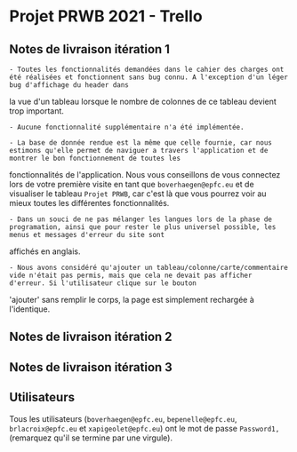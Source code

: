 # Projet PRWB 2021 - Trello

## Notes de livraison itération 1

	- Toutes les fonctionnalités demandées dans le cahier des charges ont été réalisées et fonctionnent sans bug connu. A l'exception d'un léger bug d'affichage du header dans 
la vue d'un tableau lorsque le nombre de colonnes de ce tableau devient trop important.

	- Aucune fonctionnalité supplémentaire n'a été implémentée.

 	- La base de donnée rendue est la même que celle fournie, car nous estimons qu'elle permet de naviguer a travers l'application et de montrer le bon fonctionnement de toutes les 
fonctionnalités de l'application. Nous vous conseillons de vous connectez lors de votre première visite en tant que `boverhaegen@epfc.eu` et de visualiser le tableau 
`Projet PRWB`, car c'est là que vous pourrez voir au mieux toutes les différentes fonctionnalités.

	- Dans un souci de ne pas mélanger les langues lors de la phase de programation, ainsi que pour rester le plus universel possible, les menus et messages d'erreur du site sont 
affichés en anglais.

	- Nous avons considéré qu'ajouter un tableau/colonne/carte/commentaire vide n'était pas permis, mais que cela ne devait pas afficher d'erreur. Si l'utilisateur clique sur le bouton
'ajouter' sans remplir le corps, la page est simplement rechargée à l'identique.

## Notes de livraison itération 2

## Notes de livraison itération 3

## Utilisateurs

Tous les utilisateurs (`boverhaegen@epfc.eu`, `bepenelle@epfc.eu`, `brlacroix@epfc.eu` et `xapigeolet@epfc.eu`) ont le mot de passe `Password1,` (remarquez qu'il se termine par une virgule).



